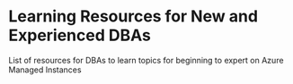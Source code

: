 # Learning Resources for New and Experienced DBAs

List of resources for DBAs to learn topics for beginning to expert on Azure Managed Instances
